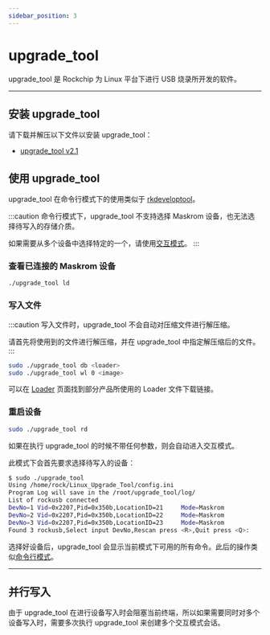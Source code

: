 ```yaml
---
sidebar_position: 3
---
```


# upgrade_tool

upgrade_tool 是 Rockchip 为 Linux 平台下进行 USB 烧录所开发的软件。

---

## 安装 upgrade_tool

请下载并解压以下文件以安装 upgrade_tool：

- [upgrade_tool v2.1](https://dl.radxa.com/tools/linux/Linux_Upgrade_Tool_V2.1.zip)

## 使用 upgrade_tool

<Tabs queryString="mode">
<TabItem value="CLI" label="命令行模式">

upgrade_tool 在命令行模式下的使用类似于 [rkdeveloptool](rkdeveloptool#使用-rkdeveloptool)。

:::caution
命令行模式下，upgrade_tool 不支持选择 Maskrom 设备，也无法选择待写入的存储介质。

如果需要从多个设备中选择特定的一个，请使用[交互模式](upgrade_tool?mode=Interactive)。
:::

### 查看已连接的 Maskrom 设备

```bash
./upgrade_tool ld
```

### 写入文件

:::caution
写入文件时，upgrade_tool 不会自动对压缩文件进行解压缩。

请首先将使用到的文件进行解压缩，并在 upgrade_tool 中指定解压缩后的文件。
:::

```bash
sudo ./upgrade_tool db <loader>
sudo ./upgrade_tool wl 0 <image>
```

可以在 [Loader](Loader) 页面找到部分产品所使用的 Loader 文件下载链接。

### 重启设备

```bash
sudo ./upgrade_tool rd
```

</TabItem>
<TabItem value="Interactive" label="交互模式">

如果在执行 upgrade_tool 的时候不带任何参数，则会自动进入交互模式。

此模式下会首先要求选择待写入的设备：

```bash
$ sudo ./upgrade_tool
Using /home/rock/Linux_Upgrade_Tool/config.ini
Program Log will save in the /root/upgrade_tool/log/
List of rockusb connected
DevNo=1 Vid=0x2207,Pid=0x350b,LocationID=21     Mode=Maskrom
DevNo=2 Vid=0x2207,Pid=0x350b,LocationID=22     Mode=Maskrom
DevNo=3 Vid=0x2207,Pid=0x350b,LocationID=23     Mode=Maskrom
Found 3 rockusb,Select input DevNo,Rescan press <R>,Quit press <Q>:
```

选择好设备后，upgrade_tool 会显示当前模式下可用的所有命令。此后的操作类似[命令行模式](upgrade_tool?mode=CLI)。

</TabItem>
</Tabs>

---

## 并行写入

由于 upgrade_tool 在进行设备写入时会阻塞当前终端，所以如果需要同时对多个设备写入时，需要多次执行 upgrade_tool 来创建多个交互模式会话。
